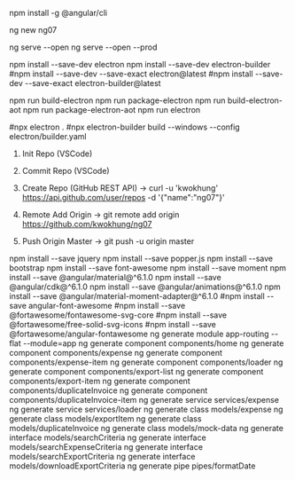 npm install -g @angular/cli

ng new ng07

ng serve --open
ng serve --open --prod

npm install --save-dev electron
npm install --save-dev electron-builder
#npm install --save-dev --save-exact electron@latest
#npm install --save-dev --save-exact electron-builder@latest

npm run build-electron
npm run package-electron
npm run build-electron-aot
npm run package-electron-aot
npm run electron

#npx electron .
#npx electron-builder build --windows --config electron/builder.yaml

1. Init Repo (VSCode)

2. Commit Repo (VSCode)

3. Create Repo (GitHub REST API)
-> curl -u 'kwokhung' https://api.github.com/user/repos -d '{"name":"ng07"}'

4. Remote Add Origin
-> git remote add origin https://github.com/kwokhung/ng07

5. Push Origin Master
-> git push -u origin master

npm install --save jquery
npm install --save popper.js
npm install --save bootstrap
npm install --save font-awesome
npm install --save moment
npm install --save @angular/material@^6.1.0
npm install --save @angular/cdk@^6.1.0
npm install --save @angular/animations@^6.1.0
npm install --save @angular/material-moment-adapter@^6.1.0
#npm install --save angular-font-awesome
#npm install --save @fortawesome/fontawesome-svg-core
#npm install --save @fortawesome/free-solid-svg-icons
#npm install --save @fortawesome/angular-fontawesome
ng generate module app-routing --flat --module=app
ng generate component components/home
ng generate component components/expense
ng generate component components/expense-item
ng generate component components/loader
ng generate component components/export-list
ng generate component components/export-item
ng generate component components/duplicateInvoice
ng generate component components/duplicateInvoice-item
ng generate service services/expense
ng generate service services/loader
ng generate class models/expense
ng generate class models/exportItem
ng generate class models/duplicateInvoice
ng generate class models/mock-data
ng generate interface models/searchCriteria
ng generate interface models/searchExpenseCriteria
ng generate interface models/searchExportCriteria
ng generate interface models/downloadExportCriteria
ng generate pipe pipes/formatDate